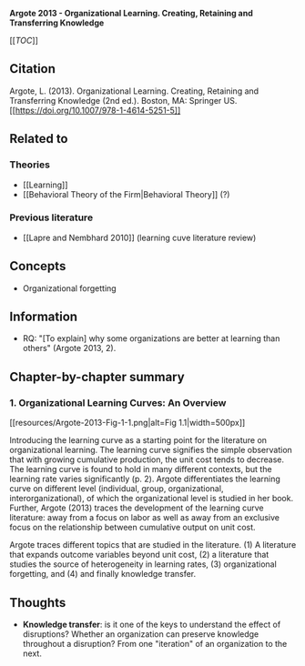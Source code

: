 **Argote 2013 - Organizational Learning. Creating, Retaining and Transferring Knowledge**

[[_TOC_]]

## Citation
Argote, L. (2013). Organizational Learning. Creating, Retaining and Transferring Knowledge (2nd ed.). Boston, MA: Springer US. [[https://doi.org/10.1007/978-1-4614-5251-5]]

## Related to

### Theories
* [[Learning]] 
* [[Behavioral Theory of the Firm|Behavioral Theory]] (?)

### Previous literature
* [[Lapre and Nembhard 2010]] (learning cuve literature review)

## Concepts
* Organizational forgetting

## Information
* RQ: "[To explain] why some organizations are better at learning than others" (Argote 2013, 2).

## Chapter-by-chapter summary

### 1. Organizational Learning Curves: An Overview

[[resources/Argote-2013-Fig-1-1.png|alt=Fig 1.1|width=500px]]

Introducing the learning curve as a starting point for the literature on organizational learning. The learning curve signifies the simple observation that with growing cumulative production, the unit cost tends to decrease. The learning curve is found to hold in many different contexts, but the learning rate varies significantly (p. 2). Argote differentiates the learning curve on different level (individual, group, organizational, interorganizational), of which the organizational level is studied in her book. Further, Argote (2013) traces the development of the learning curve literature: away from a focus on labor as well as away from an exclusive focus on the relationship between cumulative output on unit cost.

Argote traces different topics that are studied in the literature. (1) A literature that expands outcome variables beyond unit cost, (2) a literature that studies the source of heterogeneity in learning rates, (3) organizational forgetting, and (4) and finally knowledge transfer.

## Thoughts
* **Knowledge transfer**: is it one of the keys to understand the effect of disruptions? Whether an organization can preserve knowledge throughout a disruption? From one "iteration" of an organization to the next.